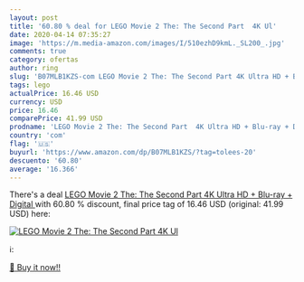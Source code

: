 ```yaml
---
layout: post
title: '60.80 % deal for LEGO Movie 2 The: The Second Part  4K Ul'
date: 2020-04-14 07:35:27
image: 'https://m.media-amazon.com/images/I/510ezhD9kmL._SL200_.jpg'
comments: true
category: ofertas
author: ring
slug: 'B07MLB1KZS-com LEGO Movie 2 The: The Second Part 4K Ultra HD + Blu-ray +...'
tags: lego
actualPrice: 16.46 USD
currency: USD
price: 16.46
comparePrice: 41.99 USD
prodname: 'LEGO Movie 2 The: The Second Part  4K Ultra HD + Blu-ray + Digital '
country: 'com'
flag: '🇺🇸'
buyurl: 'https://www.amazon.com/dp/B07MLB1KZS/?tag=tolees-20'
descuento: '60.80'
average: '16.366'
---
```


There's a deal [LEGO Movie 2 The: The Second Part  4K Ultra HD + Blu-ray + Digital ](https://www.amazon.com/dp/B07MLB1KZS/?tag=tolees-20)  with  60.80 % discount, final price tag of  16.46 USD (original: 41.99 USD) here:

[![LEGO Movie 2 The: The Second Part  4K Ul](https://m.media-amazon.com/images/I/510ezhD9kmL._SL200_.jpg)](https://www.amazon.com/dp/B07MLB1KZS/?tag=tolees-20)

ℹ️:


[🛒 Buy it now!!](https://www.amazon.com/dp/B07MLB1KZS/?tag=tolees-20)

